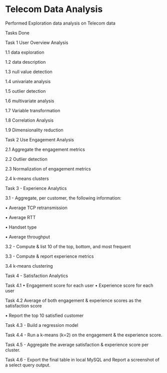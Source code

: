 # Telecom Data Analysis
 Performed Exploration data analysis on Telecom data

Tasks Done

Task 1 User Overview Analysis


1.1 data exploration

1.2 data description

1.3 null value detection

1.4 univariate analysis

1.5 outlier detection

1.6 multivariate analysis

1.7 Variable transformation

1.8 Correlation Analysis

1.9 Dimensionality reduction

Task 2 Use Engagement Analysis

2.1 Aggregate the engagement metrics

2.2 Outlier detection

2.3 Normalization of engagement metrics

2.4 k-means clusters

Task 3 - Experience Analytics

3.1 - Aggregate, per customer, the following information:

• Average TCP retransmission

• Average RTT

• Handset type

• Average throughput


3.2 - Compute & list 10 of the top, bottom, and most frequent

3.3 - Compute & report experience metrics

3.4 k-means clustering

Task 4 - Satisfaction Analytics

Task 4.1 
• Engagement score for each user
• Experience score for each user

Task 4.2 Average of both engagement & experience scores as the satisfaction score

 • Report the top 10 satisfied customer

 Task 4.3 - Build a regression model
 
 Task 4.4 - Run a k-means (k=2) on the engagement & the experience score.

 Task 4.5 - Aggregate the average satisfaction & experience score per cluster.

 Task 4.6 - Export the final table in local MySQL and Report a screenshot of a select query output.

